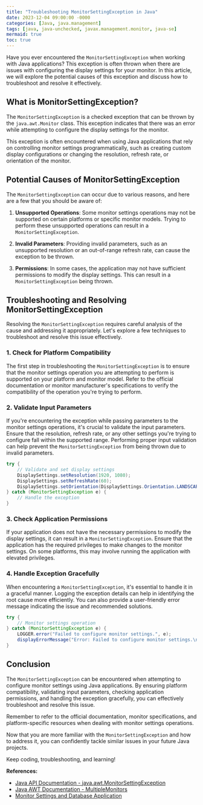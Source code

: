 ```yaml
---
title: "Troubleshooting MonitorSettingException in Java"
date: 2023-12-04 09:00:00 -0000
categories: [Java, java.management]
tags: [java, java-unchecked, javax.management.monitor, java-se]
mermaid: true
toc: true
---
```



Have you ever encountered the `MonitorSettingException` when working with Java applications? This exception is often thrown when there are issues with configuring the display settings for your monitor. In this article, we will explore the potential causes of this exception and discuss how to troubleshoot and resolve it effectively.

## What is MonitorSettingException?

The `MonitorSettingException` is a checked exception that can be thrown by the `java.awt.Monitor` class. This exception indicates that there was an error while attempting to configure the display settings for the monitor.

This exception is often encountered when using Java applications that rely on controlling monitor settings programmatically, such as creating custom display configurations or changing the resolution, refresh rate, or orientation of the monitor.

## Potential Causes of MonitorSettingException

The `MonitorSettingException` can occur due to various reasons, and here are a few that you should be aware of:

1. **Unsupported Operations**: Some monitor settings operations may not be supported on certain platforms or specific monitor models. Trying to perform these unsupported operations can result in a `MonitorSettingException`.

2. **Invalid Parameters**: Providing invalid parameters, such as an unsupported resolution or an out-of-range refresh rate, can cause the exception to be thrown.

3. **Permissions**: In some cases, the application may not have sufficient permissions to modify the display settings. This can result in a `MonitorSettingException` being thrown.

## Troubleshooting and Resolving MonitorSettingException

Resolving the `MonitorSettingException` requires careful analysis of the cause and addressing it appropriately. Let's explore a few techniques to troubleshoot and resolve this issue effectively.

### 1. Check for Platform Compatibility

The first step in troubleshooting the `MonitorSettingException` is to ensure that the monitor settings operation you are attempting to perform is supported on your platform and monitor model. Refer to the official documentation or monitor manufacturer's specifications to verify the compatibility of the operation you're trying to perform.

### 2. Validate Input Parameters

If you're encountering the exception while passing parameters to the monitor settings operations, it's crucial to validate the input parameters. Ensure that the resolution, refresh rate, or any other settings you're trying to configure fall within the supported range. Performing proper input validation can help prevent the `MonitorSettingException` from being thrown due to invalid parameters.

```java
try {
    // Validate and set display settings
    DisplaySettings.setResolution(1920, 1080);
    DisplaySettings.setRefreshRate(60);
    DisplaySettings.setOrientation(DisplaySettings.Orientation.LANDSCAPE);
} catch (MonitorSettingException e) {
    // Handle the exception
}
```

### 3. Check Application Permissions

If your application does not have the necessary permissions to modify the display settings, it can result in a `MonitorSettingException`. Ensure that the application has the required privileges to make changes to the monitor settings. On some platforms, this may involve running the application with elevated privileges.

### 4. Handle Exception Gracefully

When encountering a `MonitorSettingException`, it's essential to handle it in a graceful manner. Logging the exception details can help in identifying the root cause more efficiently. You can also provide a user-friendly error message indicating the issue and recommended solutions.

```java
try {
    // Monitor settings operation
} catch (MonitorSettingException e) {
    LOGGER.error("Failed to configure monitor settings.", e);
    displayErrorMessage("Error: Failed to configure monitor settings.\nPlease check your display configuration and try again.");
}
```

## Conclusion

The `MonitorSettingException` can be encountered when attempting to configure monitor settings using Java applications. By ensuring platform compatibility, validating input parameters, checking application permissions, and handling the exception gracefully, you can effectively troubleshoot and resolve this issue.

Remember to refer to the official documentation, monitor specifications, and platform-specific resources when dealing with monitor settings operations.

Now that you are more familiar with the `MonitorSettingException` and how to address it, you can confidently tackle similar issues in your future Java projects.

Keep coding, troubleshooting, and learning!

**References:**

- [Java API Documentation - java.awt.MonitorSettingException](https://docs.oracle.com/en/java/javase/14/docs/api/java.desktop/java/awt/MonitorSettingException.html)
- [Java AWT Documentation - MultipleMonitors](https://docs.oracle.com/en/java/javase/14/docs/api/java.desktop/java/awt/MultipleMonitors.html)
- [Monitor Settings and Database Application](https://www.oracle.com/technetwork/articles/javase/multimonitors-137272.html)
